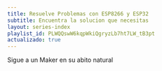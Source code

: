 ```yaml
---
title: Resuelve Problemas con ESP8266 y ESP32
subtitle: Encuentra la solucion que necesitas
layout: series-index
playlist_id: PLWQQswW6kqpWkiQgryzLb7ht7LW_tB3pt
actualizado: true
---
```


Sigue a un Maker en su abito natural
